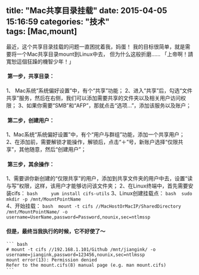 title: "Mac共享目录挂载"
date: 2015-04-05 15:16:59
categories: "技术"   
tags: [Mac,mount] 
---

最近，这个共享目录挂载的问题一直困扰着我，妈蛋！
我的目标很简单，就是需要将一个Mac共享目录mount到Linux中去，
但为什么这般折磨……
「上帝啊！請寬恕這個狂躁的機智少年！」

<!--more-->

####  第一步，共享目录：

1、 Mac系统“系统偏好设置”中，有个“共享”功能；
2、进入“共享”后，勾选“文件共享”服务，然后在右侧，我们可以添加需要共享的文件夹以及相关用户访问权限；
3、如果你需要“SMB”和“AFP”，那就点击“选项...”，添加该服务以及账户；

####  第二步，创建用户：

1、Mac系统“系统偏好设置”中，有个“用户与群组”功能，添加一个共享用户；
2、在添加前，需要解锁才能操作，解锁后，点击“＋”号，新账户选择“仅限共享”，其他随意，然后“创建用户”；

####  第三步，其余操作：

1、需要讲你新创建的“仅限共享”的用户，添加到共享文件夹的用户中去，设置“读与写”权限，这样，该用户才能够访问该文件夹；
2、在Linux终端中，首先需要安装cifs： 
    ``` bash    
    yum install cifs-utils
    ``` 
3、Linux创建挂载点： 
    ``` bash 
    sudo mkdir -p /mnt/MountPointName
    ```  
4、开始挂载： 
    ``` bash 
    mount -t cifs //MacHostOrMacIP/SharedDirectory /mnt/MountPointName/ -o username=UserName,password=Password,nounix,sec=ntlmssp
    ``` 
#### 但是，最终当我执行的时候，它不好使了～ 
    ``` bash 
    # mount -t cifs //192.168.1.101/Github /mnt/jiangink/ -o username=jiangink,password=123456,nounix,sec=ntlmssp
    mount error(13): Permission denied
    Refer to the mount.cifs(8) manual page (e.g. man mount.cifs)
    ``` 

